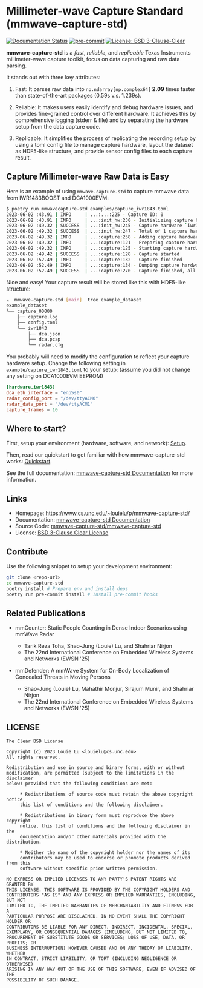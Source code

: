 Millimeter-wave Capture Standard (mmwave-capture-std)
=====================================================

[![Documentation Status](https://readthedocs.org/projects/mmwave-capture-std/badge/?version=latest)](https://mmwave-capture-std.readthedocs.io/en/latest/?badge=latest)
[![pre-commit](https://img.shields.io/badge/pre--commit-enabled-brightgreen?logo=pre-commit)](https://github.com/pre-commit/pre-commit)
[![License: BSD 3-Clause-Clear](https://img.shields.io/badge/License-BSD%203--Clause--Clear-green.svg)](https://spdx.org/licenses/BSD-3-Clause-Clear.html)

**mmwave-capture-std** is a *fast*, *reliable*, and *replicable*
Texas Instruments millimeter-wave capture toolkit,
focus on data capturing and raw data parsing.

It stands out with three key attributes:

1. Fast: It parses raw data into `np.ndarray[np.complex64]` **2.09** times
   faster than state-of-the-art packages (0.59s v.s. 1.239s).

2. Reliable: It makes users easily identify and debug hardware issues,
   and provides fine-grained control over different hardware.
   It achieves this by comprehensive logging (stderr & file) and by separating
   the hardware setup from the data capture code.

3. Replicable: It simplifies the process of replicating the recording setup
   by using a toml config file to manage capture hardware, layout the dataset
   as HDF5-like structure, and provide sensor config files to each capture result.

Capture Millimeter-wave Raw Data is Easy
----------------------------------------

Here is an example of using `mmwave-capture-std` to capture mmwave data
from IWR1483BOOST and DCA1000EVM:

```bash
$ poetry run mmwavecapture-std examples/capture_iwr1843.toml
2023-06-02 :43.91 | INFO     | ...:...:225 - Capture ID: 0
2023-06-02 :43.91 | INFO     | ...:init_hw:230 - Initializing capture hardware `iwr1843`..
2023-06-02 :49.32 | SUCCESS  | ...:init_hw:245 - Capture hardware `iwr1843` initialized
2023-06-02 :49.32 | SUCCESS  | ...:init_hw:247 - Total of 1 capture hardware initialized
2023-06-02 :49.32 | INFO     | ...:capture:258 - Adding capture hardware `iwr1843`
2023-06-02 :49.32 | INFO     | ...:capture:121 - Preparing capture hardware
2023-06-02 :49.32 | INFO     | ...:capture:125 - Starting capture hardware
2023-06-02 :49.42 | SUCCESS  | ...:capture:128 - Capture started
2023-06-02 :52.49 | INFO     | ...:capture:132 - Capture finished
2023-06-02 :52.49 | INFO     | ...:capture:134 - Dumping capture hardware configurations
2023-06-02 :52.49 | SUCCESS  | ...:capture:270 - Capture finished, all files ...
```

Nice and easy! Your capture result will be stored like this with HDF5-like structure:

```bash
☁  mmwave-capture-std [main]  tree example_dataset
example_dataset
└── capture_00000
    ├── capture.log
    ├── config.toml
    └── iwr1843
        ├── dca.json
        ├── dca.pcap
        └── radar.cfg
```

You probably will need to modify the configuration to reflect your
capture hardware setup. Change the following setting in `example/capture_iwr1843.toml`
to your setup: (assume you did not change any setting on DCA1000EVM EEPROM)

```toml
[hardware.iwr1843]
dca_eth_interface = "enp5s0"
radar_config_port = "/dev/ttyACM0"
radar_data_port = "/dev/ttyACM1"
capture_frames = 10
```

Where to start?
---------------

First, setup your environment (hardware, software, and network):
[Setup](https://mmwave-capture-std.readthedocs.io/en/latest/setup.html).

Then, read our quickstart to get familiar with how mmwave-capture-std works:
[Quickstart](https://mmwave-capture-std.readthedocs.io/en/latest/quickstart.html).

See the full documentation:
[mmwave-capture-std Documentation](https://mmwave-capture-std.readthedocs.io/en/latest/index.html)
for more information.

Links
-----

* Homepage: <https://www.cs.unc.edu/~louielu/p/mmwave-capture-std/>
* Documentation: [mmwave-capture-std Documentation](https://mmwave-capture-std.readthedocs.io/en/latest/)
* Source Code: [mmwave-capture-std/mmwave-capture-std](https://github.com/mmwave-capture-std/mmwave-capture-std/)
* License: [BSD 3-Clause Clear License](https://github.com/mmwave-capture-std/mmwave-capture-std/blob/main/LICENSE)

Contribute
----------

Use the following snippet to setup your development environment:

```bash
git clone <repo-url>
cd mmwave-capture-std
poetry install # Prepare env and install deps
poetry run pre-commit install # Install pre-commit hooks
```

Related Publications
--------------------

* mmCounter: Static People Counting in Dense Indoor Scenarios using mmWave Radar
  - Tarik Reza Toha, Shao-Jung (Louie) Lu, and Shahriar Nirjon
  - The 22nd International Conference on Embedded Wireless Systems and Networks (EWSN '25)

* mmDefender: A mmWave System for On-Body Localization of Concealed Threats in Moving Persons
  - Shao-Jung (Louie) Lu, Mahathir Monjur, Sirajum Munir, and Shahriar Nirjon
  - The 22nd International Conference on Embedded Wireless Systems and Networks (EWSN '25)

LICENSE
-------

```text
The Clear BSD License

Copyright (c) 2023 Louie Lu <louielu@cs.unc.edu>
All rights reserved.

Redistribution and use in source and binary forms, with or without
modification, are permitted (subject to the limitations in the disclaimer
below) provided that the following conditions are met:

     * Redistributions of source code must retain the above copyright notice,
     this list of conditions and the following disclaimer.

     * Redistributions in binary form must reproduce the above copyright
     notice, this list of conditions and the following disclaimer in the
     documentation and/or other materials provided with the distribution.

     * Neither the name of the copyright holder nor the names of its
     contributors may be used to endorse or promote products derived from this
     software without specific prior written permission.

NO EXPRESS OR IMPLIED LICENSES TO ANY PARTY'S PATENT RIGHTS ARE GRANTED BY
THIS LICENSE. THIS SOFTWARE IS PROVIDED BY THE COPYRIGHT HOLDERS AND
CONTRIBUTORS "AS IS" AND ANY EXPRESS OR IMPLIED WARRANTIES, INCLUDING, BUT NOT
LIMITED TO, THE IMPLIED WARRANTIES OF MERCHANTABILITY AND FITNESS FOR A
PARTICULAR PURPOSE ARE DISCLAIMED. IN NO EVENT SHALL THE COPYRIGHT HOLDER OR
CONTRIBUTORS BE LIABLE FOR ANY DIRECT, INDIRECT, INCIDENTAL, SPECIAL,
EXEMPLARY, OR CONSEQUENTIAL DAMAGES (INCLUDING, BUT NOT LIMITED TO,
PROCUREMENT OF SUBSTITUTE GOODS OR SERVICES; LOSS OF USE, DATA, OR PROFITS; OR
BUSINESS INTERRUPTION) HOWEVER CAUSED AND ON ANY THEORY OF LIABILITY, WHETHER
IN CONTRACT, STRICT LIABILITY, OR TORT (INCLUDING NEGLIGENCE OR OTHERWISE)
ARISING IN ANY WAY OUT OF THE USE OF THIS SOFTWARE, EVEN IF ADVISED OF THE
POSSIBILITY OF SUCH DAMAGE.
```
